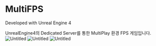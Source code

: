 # MultiFPS

Developed with Unreal Engine 4

UnrealEngine4의 Dedicated Server를 통한 MultiPlay 환경 FPS 게임입니다.
![Untitled](https://prod-files-secure.s3.us-west-2.amazonaws.com/3d2770ac-a941-4b86-a429-1ad017ac76ac/714d357b-0da9-4ab6-8084-1162f0afd401/Untitled.png)
![Untitled](https://prod-files-secure.s3.us-west-2.amazonaws.com/3d2770ac-a941-4b86-a429-1ad017ac76ac/9563625a-63b4-47e3-ae58-d732ed47ff6d/Untitled.png)
![Untitled](https://prod-files-secure.s3.us-west-2.amazonaws.com/3d2770ac-a941-4b86-a429-1ad017ac76ac/005211bc-963f-47ca-b83e-aee852142642/Untitled.png)
